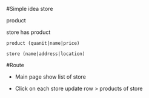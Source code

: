 #Simple idea
store

product

store has product
	
	product (quanit|name|price)

	store (name|address|location)

#Route
+ Main page show list of store

+ Click on each store update row > products of store


